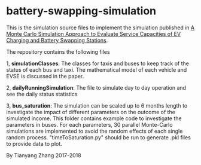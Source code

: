 # battery-swapping-simulation

This is the simulation source files to implement the simulation published in [A Monte Carlo Simulation Approach to Evaluate Service Capacities of EV Charging and Battery Swapping Stations](https://ieeexplore.ieee.org/document/8265183/). 

The repository contains the following files

1, **simulationClasses**: The classes for taxis and buses to keep track of the status of each bus and taxi. The mathematical model of each vehicle and EVSE is discussed in the paper.

2, **dailyRunningSimulation**: The file to simulate day to day operation and see the daily status statistics

3, **bus_saturation**: The simulation can be scaled up to 6 months length to investigate the impact of different parameters on the outcome of the simulated income. This folder contains example code to investigate the parameters in buses. For each parameters, 30 parallel Monte-Carlo simulations are implemented to avoid the random effects of each single random process. "timeToSaturation.py" should be run to generate .pkl files to provide data to plot.

By Tianyang Zhang 2017-2018